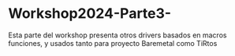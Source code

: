 # Workshop2024-Parte3-
Esta parte del workshop presenta otros drivers basados en macros funciones, 
y usados tanto para proyecto Baremetal como TiRtos
